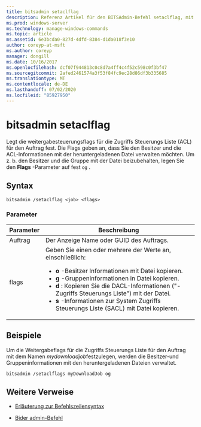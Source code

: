 ```yaml
---
title: bitsadmin setaclflag
description: Referenz Artikel für den BITSAdmin-Befehl setaclflag, mit dem die weitergabesteuerungsflags der Zugriffs Steuerungs Liste (ACL) festgelegt werden.
ms.prod: windows-server
ms.technology: manage-windows-commands
ms.topic: article
ms.assetid: 6e3bcda0-827d-4dfd-8384-d1da018f3e10
author: coreyp-at-msft
ms.author: coreyp
manager: dongill
ms.date: 10/16/2017
ms.openlocfilehash: dcf07f944813c0c8d7a4ff4c4f52c598c0f3bf47
ms.sourcegitcommit: 2afed2461574a3f53f84fc9ec28d86df3b335685
ms.translationtype: MT
ms.contentlocale: de-DE
ms.lasthandoff: 07/02/2020
ms.locfileid: "85927950"
---
```

# <a name="bitsadmin-setaclflag"></a>bitsadmin setaclflag

Legt die weitergabesteuerungsflags für die Zugriffs Steuerungs Liste (ACL) für den Auftrag fest. Die Flags geben an, dass Sie den Besitzer und die ACL-Informationen mit der heruntergeladenen Datei verwalten möchten. Um z. b. den Besitzer und die Gruppe mit der Datei beizubehalten, legen Sie den **Flags** -Parameter auf fest `og` .

## <a name="syntax"></a>Syntax

```
bitsadmin /setaclflag <job> <flags>
```

### <a name="parameters"></a>Parameter

| Parameter | Beschreibung |
| --------- | ----------- |
| Auftrag | Der Anzeige Name oder GUID des Auftrags. |
| flags | Geben Sie einen oder mehrere der Werte an, einschließlich:<ul><li>**o** -Besitzer Informationen mit Datei kopieren.</li><li>**g** -Gruppeninformationen in Datei kopieren.</li><li>**d** : Kopieren Sie die DACL-Informationen ("-Zugriffs Steuerungs Liste") mit der Datei.</li><li>**s** -Informationen zur System Zugriffs Steuerungs Liste (SACL) mit Datei kopieren.</li></ul> |

## <a name="examples"></a>Beispiele

Um die Weitergabeflags für die Zugriffs Steuerungs Liste für den Auftrag mit dem Namen *mydownloadjob*festzulegen, werden die Besitzer-und Gruppeninformationen mit den heruntergeladenen Dateien verwaltet.

```
bitsadmin /setaclflags myDownloadJob og
```

## <a name="additional-references"></a>Weitere Verweise

- [Erläuterung zur Befehlszeilensyntax](command-line-syntax-key.md)

- [Bider admin-Befehl](bitsadmin.md)
